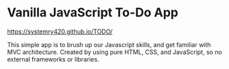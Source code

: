 # Vanilla JavaScript To-Do App
https://systemry420.github.io/TODO/

This simple app is to brush up our Javascript skills, and get familiar with MVC architecture.
Created by using pure HTML, CSS, and JavaScript, so no external frameworks or libraries.
